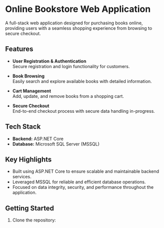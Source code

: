 # Online Bookstore Web Application

A full-stack web application designed for purchasing books online, providing users with a seamless shopping experience from browsing to secure checkout.

## Features

- **User Registration & Authentication**  
  Secure registration and login functionality for customers.

- **Book Browsing**  
  Easily search and explore available books with detailed information.

- **Cart Management**  
  Add, update, and remove books from a shopping cart.

- **Secure Checkout**  
  End-to-end checkout process with secure data handling in-progress.

## Tech Stack

- **Backend:** ASP.NET Core  
- **Database:** Microsoft SQL Server (MSSQL)

## Key Highlights

- Built using ASP.NET Core to ensure scalable and maintainable backend services.
- Leveraged MSSQL for reliable and efficient database operations.
- Focused on data integrity, security, and performance throughout the application.

## Getting Started

1. Clone the repository:
   ```bash
   
